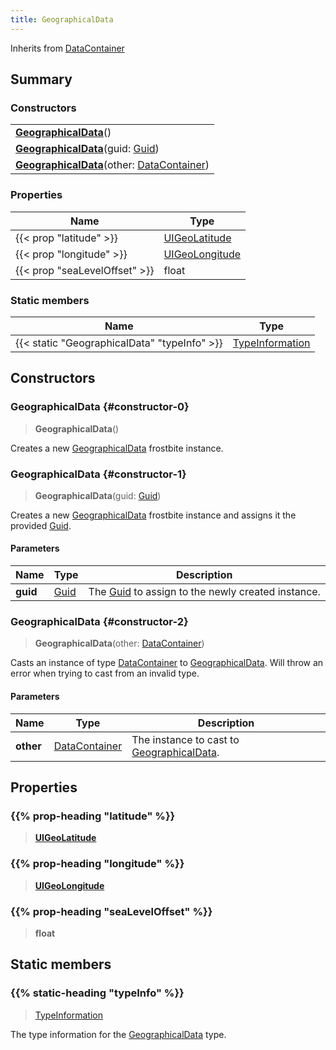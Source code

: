 ```yaml
---
title: GeographicalData
---
```


Inherits from 
[DataContainer](/vext/ref/shared/class/datacontainer)

## Summary
### Constructors
| |
| ----------- |
| **[GeographicalData](#constructor-0)**() |
| **[GeographicalData](#constructor-1)**(guid: [Guid](/vext/ref/shared/class/guid)) |
| **[GeographicalData](#constructor-2)**(other: [DataContainer](/vext/ref/shared/class/datacontainer)) |

### Properties
| Name | Type |
| ---- | ---- |
| {{< prop "latitude" >}} | [UIGeoLatitude](/vext/ref/fb/uigeolatitude) |
| {{< prop "longitude" >}} | [UIGeoLongitude](/vext/ref/fb/uigeolongitude) |
| {{< prop "seaLevelOffset" >}} | float |

### Static members
| Name | Type |
| ---- | ---- |
| {{< static "GeographicalData" "typeInfo" >}} | [TypeInformation](/vext/ref/shared/class/typeinformation) |

## Constructors
### GeographicalData {#constructor-0}
> **GeographicalData**()

Creates a new [GeographicalData](/vext/ref/fb/geographicaldata) frostbite instance.

### GeographicalData {#constructor-1}
> **GeographicalData**(guid: [Guid](/vext/ref/shared/class/guid))

Creates a new [GeographicalData](/vext/ref/fb/geographicaldata) frostbite instance and assigns it the provided [Guid](/vext/ref/shared/class/guid).

#### Parameters
| Name | Type | Description |
| ---- | ---- | ----------- |
| **guid** | [Guid](/vext/ref/shared/class/guid) | The [Guid](/vext/ref/shared/class/guid) to assign to the newly created instance. |

### GeographicalData {#constructor-2}
> **GeographicalData**(other: [DataContainer](/vext/ref/shared/class/datacontainer))

Casts an instance of type [DataContainer](/vext/ref/shared/class/datacontainer) to [GeographicalData](/vext/ref/fb/geographicaldata). Will throw an error when trying to cast from an invalid type.

#### Parameters
| Name | Type | Description |
| ---- | ---- | ----------- |
| **other** | [DataContainer](/vext/ref/shared/class/datacontainer) | The instance to cast to [GeographicalData](/vext/ref/fb/geographicaldata). |

## Properties
### {{% prop-heading "latitude" %}}
> **[UIGeoLatitude](/vext/ref/fb/uigeolatitude)**

### {{% prop-heading "longitude" %}}
> **[UIGeoLongitude](/vext/ref/fb/uigeolongitude)**

### {{% prop-heading "seaLevelOffset" %}}
> **float**

## Static members
### {{% static-heading "typeInfo" %}}
> [TypeInformation](/vext/ref/shared/class/typeinformation)

The type information for the [GeographicalData](/vext/ref/fb/geographicaldata) type.

